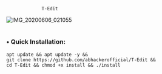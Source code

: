 
                 T-Edit

![IMG_20200606_021055](https://user-images.githubusercontent.com/63346676/83921007-15754d80-a79b-11ea-90ea-bf6933101c1c.jpg)
#
### • Quick Installation: 
```
apt update && apt update -y && 
git clone https://github.com/abhackerofficial/T-Edit && 
cd T-Edit && chmod +x install && ./install
```
